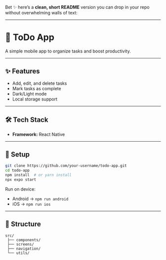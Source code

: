 Bet ✨ here’s a **clean, short README** version you can drop in your repo without overwhelming walls of text:

---

# 📌 ToDo App

A simple mobile app to organize tasks and boost productivity.

---

## ✨ Features

* Add, edit, and delete tasks
* Mark tasks as complete
* Dark/Light mode
* Local storage support

---

## 🛠 Tech Stack

* **Framework:** React Native

---

## 🚀 Setup

```bash
git clone https://github.com/your-username/todo-app.git
cd todo-app
npm install  # or yarn install
npx expo start
```

Run on device:

* Android → `npm run android`
* iOS → `npm run ios`

---

## 📂 Structure

```
src/
 ├── components/
 ├── screens/
 ├── navigation/
 └── utils/
```
